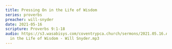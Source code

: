```yaml
---
title: Pressing On in the Life of Wisdom
series: proverbs
preacher: will-snyder
date: 2021-05-16
scripture: Proverbs 9:1-18
audio: https://s3.wasabisys.com/coventrypca.church/sermons/2021.05.16.A Pressing On
  in the Life of Wisdom - Will Snyder.mp3
---
```

